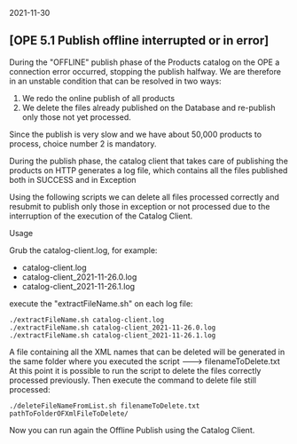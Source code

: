 2021-11-30

## [OPE 5.1 Publish offline interrupted or in error]

During the "OFFLINE" publish phase of the Products catalog on the OPE a connection error occurred, stopping the publish halfway.
We are therefore in an unstable condition that can be resolved in two ways:
1) We redo the online publish of all products
2) We delete the files already published on the Database and re-publish only those not yet processed.

Since the publish is very slow and we have about 50,000 products to process, choice number 2 is mandatory.

During the publish phase, the catalog client that takes care of publishing the products on HTTP generates a log file, which contains all the files published both in SUCCESS and in Exception

Using the following scripts we can delete all files processed correctly and resubmit to publish only those in exception or not processed due to the interruption of the execution of the Catalog Client. 


Usage

Grub the catalog-client.log, for example:

- catalog-client.log
- catalog-client_2021-11-26.0.log
- catalog-client_2021-11-26.1.log

execute the "extractFileName.sh" on each log file:
```
./extractFileName.sh catalog-client.log
./extractFileName.sh catalog-client_2021-11-26.0.log
./extractFileName.sh catalog-client_2021-11-26.1.log
```

A file containing all the XML names that can be deleted will be generated in the same folder where you executed the script ---> filenameToDelete.txt
At this point it is possible to run the script to delete the files correctly processed previously.
Then execute the command to delete file still processed:

```
./deleteFileNameFromList.sh filenameToDelete.txt pathToFolderOFXmlFileToDelete/
```
Now you can run again the Offline Publish using the Catalog Client.
